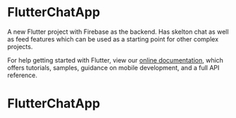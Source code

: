 # FlutterChatApp

A new Flutter project with Firebase as the backend. Has skelton chat as well as feed features which can be used as a starting point for other complex projects.


For help getting started with Flutter, view our
[online documentation](https://flutter.dev/docs), which offers tutorials,
samples, guidance on mobile development, and a full API reference.

# FlutterChatApp
